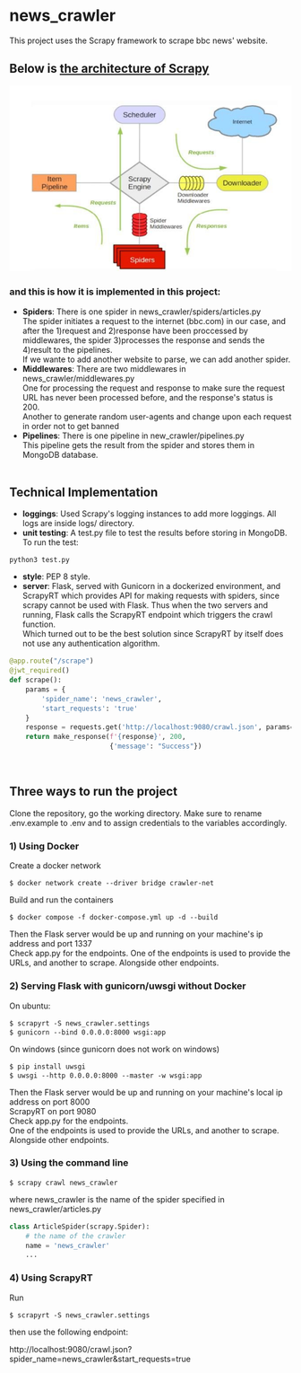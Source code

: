 # news_crawler
This project uses the Scrapy framework to scrape bbc news' website.

## Below is [the architecture of Scrapy](https://docs.scrapy.org/en/0.22/topics/architecture.html)
![the architecture of Scrapy](./imgs/scrapy_architecture.jpg)

### and this is how it is implemented in this project:
* __Spiders__:
There is one spider in news_crawler/spiders/articles.py</br>
The spider initiates a request to the internet (bbc.com) in our case, and after the 1)request and 2)response have been proccessed by middlewares, the spider 3)processes the response and sends the 4)result to the pipelines.</br>
If we wante to add another website to parse, we can add another spider.
* __Middlewares__: There are two middlewares in news_crawler/middlewares.py </br>
One for processing the request and response to make sure the request URL has never been processed before, and the response's status is 200.</br>
Another to generate random user-agents and change upon each request in order not to get banned</br>
* __Pipelines__: There is one pipeline in new_crawler/pipelines.py</br>
This pipeline gets the result from the spider and stores them in MongoDB database.
</br></br>

## Technical Implementation
* __loggings__: Used Scrapy's logging instances to add more loggings. All logs are inside logs/ directory.
* __unit testing__: A test.py file to test the results before storing in MongoDB.</br>To run the test:
```
python3 test.py
```
* __style__: PEP 8 style.
* __server__: Flask, served with Gunicorn in a dockerized environment, and ScrapyRT which provides API for making requests with spiders, since scrapy cannot be used with Flask. Thus when the two servers and running, Flask calls the ScrapyRT endpoint which triggers the crawl function.</br>
Which turned out to be the best solution since ScrapyRT by itself does not use any authentication algorithm.
``` python
@app.route("/scrape")
@jwt_required()
def scrape():
    params = {
        'spider_name': 'news_crawler',
        'start_requests': 'true'
    }
    response = requests.get('http://localhost:9080/crawl.json', params=params)
    return make_response(f'{response}', 200,
                         {'message': "Success"})
```
</br>

## Three ways to run the project
Clone the repository, go the working directory. Make sure to rename .env.example to .env and to assign credentials to the variables accordingly.
### 1) Using Docker
Create a docker network
```
$ docker network create --driver bridge crawler-net
```
Build and run the containers
```
$ docker compose -f docker-compose.yml up -d --build
```
Then the Flask server would be up and running on your machine's ip address and port 1337 </br>
Check app.py for the endpoints.
One of the endpoints is used to provide the URLs, and another to scrape. Alongside other endpoints.

### 2) Serving Flask with gunicorn/uwsgi without Docker
On ubuntu:

```
$ scrapyrt -S news_crawler.settings
$ gunicorn --bind 0.0.0.0:8000 wsgi:app
```
On windows (since gunicorn does not work on windows)
```
$ pip install uwsgi
$ uwsgi --http 0.0.0.0:8000 --master -w wsgi:app
```
Then the Flask server would be up and running on your machine's local ip address on port 8000 </br>
ScrapyRT on port 9080</br>
Check app.py for the endpoints.</br>
One of the endpoints is used to provide the URLs, and another to scrape. Alongside other endpoints.

### 3) Using the command line
```
$ scrapy crawl news_crawler
```
where news_crawler is the name of the spider specified in news_crawler/articles.py
```python
class ArticleSpider(scrapy.Spider):
    # the name of the crawler
    name = 'news_crawler'
    ...
```
### 4) Using ScrapyRT
Run
```
$ scrapyrt -S news_crawler.settings
```
then use the following endpoint:

http://localhost:9080/crawl.json?spider_name=news_crawler&start_requests=true
